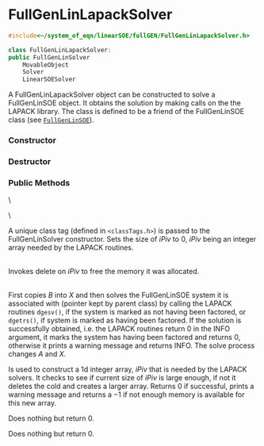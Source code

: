 # FullGenLinLapackSolver

```cpp
#include<~/system_of_eqn/linearSOE/fullGEN/FullGenLinLapackSolver.h>

class FullGenLinLapackSolver: 
public FullGenLinSolver
    MovableObject
    Solver
    LinearSOESolver
```


A FullGenLinLapackSolver object can be constructed to solve a
FullGenLinSOE object. It obtains the solution by making calls on the the
LAPACK library. The class is defined to be a friend of the FullGenLinSOE
class (see  [`FullGenLinSOE`](FullGenLinSOE)).

### Constructor


### Destructor


### Public Methods

\

\


A unique class tag (defined in  `<classTags.h>`) is passed to the
FullGenLinSolver constructor. Sets the size of *iPiv* to $0$, *iPiv*
being an integer array needed by the LAPACK routines.

\
Invokes delete on *iPiv* to free the memory it was allocated.

\
First copies $B$ into $X$ and then solves the FullGenLinSOE system it is
associated with (pointer kept by parent class) by calling the LAPACK
routines `dgesv()`, if the system is marked as not having been factored,
or `dgetrs()`, if system is marked as having been factored. If the
solution is successfully obtained, i.e. the LAPACK routines return $0$
in the INFO argument, it marks the system has having been factored and
returns $0$, otherwise it prints a warning message and returns INFO. The
solve process changes $A$ and $X$.

Is used to construct a 1d integer array, *iPiv* that is needed by the
LAPACK solvers. It checks to see if current size of *iPiv* is large
enough, if not it deletes the cold and creates a larger array. Returns
$0$ if successful, prints a warning message and returns a $-1$ if not
enough memory is available for this new array.

Does nothing but return $0$.

Does nothing but return $0$.
